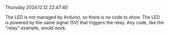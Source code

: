 Thursday 2024.12.12 22:47:40

The LED is not managed by Arduino, so there is no code to show.
The LED is powered by the same signal (5V) that triggers the relay.
Any code, like the "relay" example, would work.
